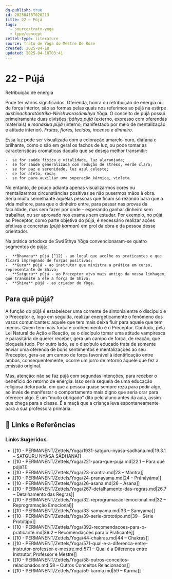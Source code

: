 ```yaml
---
dg-publish: true
id: 20250418T020213
title: 22 – Pújá
tags:
  - source/trato-yoga
  - type/concept
zettel-type: literature
source: Trato de Yôga do Mestre De Rose
created: 2025-04-18
updated: 2025-04-18T03:41
---
```


# 22 – Pújá

Retribuição de energia

Pode ter vários significados. Oferenda, honra ou retribuição de energia ou de força interior, são as formas pelas quais nos referimos ao pújá na estirpe *akshinacharatántrika-Niríshwarasámkhya* Yôga. O conceito de pújá possui primeiramente duas divisões: *báhya pújá* (externo, expresso com oferendas materiais) e *manasika pújá* (interno, manifestado por meio de mentalização e atitude interior). *Frutas, flores, tecidos, incenso e dinheiro.*

Essa luz pode ser visualizada com a coloração amarelo-ouro, diáfana e brilhante, como o são em geral os fachos de luz, ou pode tomar as características cromáticas daquilo que se deseja melhor transmitir:

    -  se for saúde física e vitalidade, luz alaranjada;
    -  se for saúde generalizada com redução de stress, verde claro;
    -  se for paz e serenidade, luz azul celeste;
    -  se for afeto, rosa;
    -  se for para auxiliar uma superação kármica, violeta.

No entanto, de pouco adianta apenas visualizarmos cores ou mentalizarmos circunstâncias positivas se não pusermos mãos à obra. Seria muito semelhante àquelas pessoas que ficam só rezando para que a vida melhore, para que o dinheiro entre, para passar nas provas da faculdade, mas sem fazer por onde – esperando ganhar dinheiro sem trabalhar, ou ser aprovado nos exames sem estudar. Por exemplo, no pújá ao Preceptor, como parte objetiva do pújá, é necessário realizar ações efetivas e concretas (*pújá karman*) em prol da obra e da pessoa desse orientador.

Na prática ortodoxa de SwáSthya Yôga convencionaram-se quatro segmentos de pújá:

    -  **Bhavana** pújá [^12] - ao local que acolhe os praticantes e que ficará impregnado de forças positivas;
    -  **Guru** pújá - ao instrutor que ministra a prática em curso, representante de Shiva;
    -  **Satguru** pújá - ao Preceptor vivo mais antigo da nossa linhagem, que transmite a ele a força de Shiva;
    -  **Shiva** pújá - ao criador do Yôga.

## Para quê pújá?

A função do pújá é estabelecer uma corrente de sintonia entre o discípulo e o Preceptor e, logo em seguida, realizar energeticamente o fenômeno dos vasos comunicantes: aquele que tem mais deixa fluir para aquele que tem menos. Quem tem mais força e conhecimento é o Preceptor. Contudo, pela Lei Natural de Ação e Reação, se o discípulo tomar uma atitude vampiresca e parasitária de querer receber, gera um campo de força, de reação, que bloqueia tudo. Por outro lado, se o discípulo educado trata de somente enviar uma oferenda de bons sentimentos e mentalizações ao seu Preceptor, gera-se um campo de força favorável à identificação entre ambos, consequentemente, ocorre um jorro de retorno àquele que fez a emissão original.

Mas, atenção: não se faz pújá com segundas intenções, para receber o benefício do retorno de energia. Isso seria sequela de uma educação religiosa deturpada, em que a pessoa quase sempre reza para pedir algo, ao invés de manifestar o comportamento mais digno que seria orar para oferecer algo. É um “muito obrigado” dito pelo aluno antes da aula, assim que chega para a classe. É a maçã que a criança leva espontaneamente para a sua professora primária.

## 🔗 Links e Referências











### Links Sugeridos

- [[10 - PERMANENT/Zettels/Yoga/1931-satguru-nyasa-sadhana.md|19.3.1 – SATGURU NYÁSA SÁDHANA]]
- [[10 - PERMANENT/Zettels/Yoga/221-para-que-puja.md|22.1 – Para quê pújá?]]
- [[10 - PERMANENT/Zettels/Yoga/23-mantra.md|23 – Mantra]]
- [[10 - PERMANENT/Zettels/Yoga/24-pranayama.md|24 – Pránáyáma]]
- [[10 - PERMANENT/Zettels/Yoga/26-asana.md|26 – Ásana]]
- [[10 - PERMANENT/Zettels/Yoga/267-detalhamento-das-regras.md|26.7 – Detalhamento das Regras]]
- [[10 - PERMANENT/Zettels/Yoga/32-reprogramacao-emocional.md|32 – Reprogramação Emocional]]
- [[10 - PERMANENT/Zettels/Yoga/33-samyama.md|33 – Samyama]]
- [[10 - PERMANENT/Zettels/Yoga/39-serie-prototipo.md|39 – Série Protótipo]]
- [[10 - PERMANENT/Zettels/Yoga/392-recomendacoes-para-o-praticante.md|39.2 – Recomendações para o Praticante]]
- [[10 - PERMANENT/Zettels/Yoga/44-chakras.md|44 – Chakras]]
- [[10 - PERMANENT/Zettels/Yoga/571-qual-e-a-diferenca-entre-instrutor-professor-e-mestre.md|57.1 – Qual é a Diferença entre Instrutor, Professor e Mestre]]
- [[10 - PERMANENT/Zettels/Yoga/58-outros-conceitos-relacionados.md|58 – Outros Conceitos Relacionados]]
- [[10 - PERMANENT/Zettels/Yoga/59-karma.md|59 – Karma]]